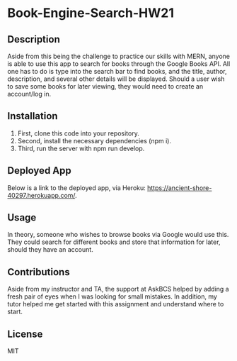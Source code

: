 # Book-Engine-Search-HW21

## Description

Aside from this being the challenge to practice our skills with MERN, anyone is able to use this app to search for books through the Google Books API. All one has to do is type into the search bar to find books, and the title, author, description, and several other details will be displayed. Should a user wish to save some books for later viewing, they would need to create an account/log in.

## Installation

1. First, clone this code into your repository.
2. Second, install the necessary dependencies (npm i).
3. Third, run the server with npm run develop.

## Deployed App

Below is a link to the deployed app, via Heroku: https://ancient-shore-40297.herokuapp.com/. 

## Usage

In theory, someone who wishes to browse books via Google would use this. They could search for different books and store that information for later, should they have an account.

## Contributions

Aside from my instructor and TA, the support at AskBCS helped by adding a fresh pair of eyes when I was looking for small mistakes. In addition, my tutor helped me get started with this assignment and understand where to start.

## License

MIT
